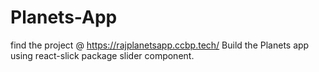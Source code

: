 # Planets-App

find the project @ https://rajplanetsapp.ccbp.tech/
Build the Planets app using react-slick package slider component.
